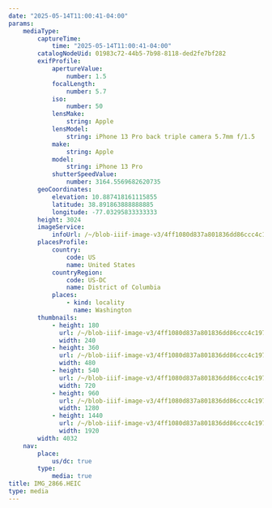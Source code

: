 ```yaml
---
date: "2025-05-14T11:00:41-04:00"
params:
    mediaType:
        captureTime:
            time: "2025-05-14T11:00:41-04:00"
        catalogNodeUid: 01983c72-44b5-7b98-8118-ded2fe7bf282
        exifProfile:
            apertureValue:
                number: 1.5
            focalLength:
                number: 5.7
            iso:
                number: 50
            lensMake:
                string: Apple
            lensModel:
                string: iPhone 13 Pro back triple camera 5.7mm f/1.5
            make:
                string: Apple
            model:
                string: iPhone 13 Pro
            shutterSpeedValue:
                number: 3164.5569682620735
        geoCoordinates:
            elevation: 10.887418161115855
            latitude: 38.891863888888885
            longitude: -77.03295833333333
        height: 3024
        imageService:
            infoUrl: /~/blob-iiif-image-v3/4ff1080d837a801836dd86ccc4c197493cc3770278dd6faa48efead764f99da8/info.json
        placesProfile:
            country:
                code: US
                name: United States
            countryRegion:
                code: US-DC
                name: District of Columbia
            places:
                - kind: locality
                  name: Washington
        thumbnails:
            - height: 180
              url: /~/blob-iiif-image-v3/4ff1080d837a801836dd86ccc4c197493cc3770278dd6faa48efead764f99da8/full/240%2C180/0/default.jpg
              width: 240
            - height: 360
              url: /~/blob-iiif-image-v3/4ff1080d837a801836dd86ccc4c197493cc3770278dd6faa48efead764f99da8/full/480%2C360/0/default.jpg
              width: 480
            - height: 540
              url: /~/blob-iiif-image-v3/4ff1080d837a801836dd86ccc4c197493cc3770278dd6faa48efead764f99da8/full/720%2C540/0/default.jpg
              width: 720
            - height: 960
              url: /~/blob-iiif-image-v3/4ff1080d837a801836dd86ccc4c197493cc3770278dd6faa48efead764f99da8/full/1280%2C960/0/default.jpg
              width: 1280
            - height: 1440
              url: /~/blob-iiif-image-v3/4ff1080d837a801836dd86ccc4c197493cc3770278dd6faa48efead764f99da8/full/1920%2C1440/0/default.jpg
              width: 1920
        width: 4032
    nav:
        place:
            us/dc: true
        type:
            media: true
title: IMG_2866.HEIC
type: media
---
```

